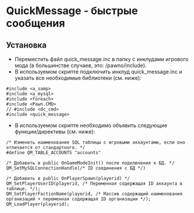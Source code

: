 # QuickMessage - быстрые сообщения 
## Установка
- Переместить файл quick_message.inc в папку с инклудами игрового мода (в большинстве случаев, это: /pawno/include).
- В используемом скрипте подключить инклуд quick_message.inc и указать все необходимые библиотеки (см. ниже):
```pawn
#include <a_samp>
#include <a_mysql>
#include <foreach>
#include <Pawn.CMD>
// #include <dc_cmd>
#include <quick_message>
```
- В используемом скрипте необходимо объявить следующие функции/директивы (см. ниже):
```pawn
/* Изменить наименование SQL таблицы с игровыми аккаунтами, если оно отличается от стандартного. */
#define QM_TABLE_ACCOUNTS "accounts"
```
```pawn
/* Добавить в public OnGameModeInit() после подключения к БД. */
QM_SetMySQLConnectionHandle(/* ID соединения с БД */)
```
```pawn
/* Добавить в public OnPlayerSpawn(playerid) */
QM_SetPlayerUserID(playerid, /* Переменная содержащая ID аккаунта в таблице. */);
QM_SetPlayerFactionName(playerid, /* Массив содержащий наименования организаций + переменная содержащая ID организации */);
QM_LoadPlayer(playerid);
```
